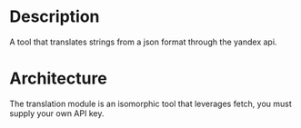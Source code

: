 # Description
A tool that translates strings from a json format through the yandex api.

# Architecture
The translation module is an isomorphic tool that leverages fetch, you must supply your own API key.
